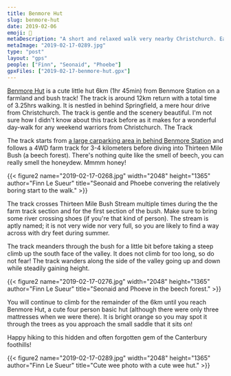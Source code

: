 ```yaml
---
title: Benmore Hut
slug: benmore-hut
date: 2019-02-06
emoji: 🥾
metaDescription: "A short and relaxed walk very nearby Christchurch. Easily accessible and with a very cute hut. 3.5hrs return!"
metaImage: "2019-02-17-0289.jpg"
type: "post"
layout: "gps"
people: ["Finn", "Seonaid", "Phoebe"]
gpxFiles: ["2019-02-17-benmore-hut.gpx"]
---
```


[Benmore Hut](https://www.doc.govt.nz/parks-and-recreation/places-to-go/canterbury/places/korowai-torlesse-tussocklands-park/things-to-do/huts/benmore-hut/) is a cute little hut 6km (1hr 45min) from Benmore Station on a farmland and bush track! The track is around 12km return with a total time of 3.25hrs walking. It is nestled in behind Springfield, a mere hour drive from Christchurch. The track is gentle and the scenery beautiful. I'm not sure how I didn't know about this track before as it makes for a wonderful day-walk for any weekend warriors from Christchurch.
The Track

The track starts from [a large carparking area in behind Benmore Station](https://goo.gl/maps/qB9dXKVsQQF2) and follows a 4WD farm track for 3-4 kilometers before diving into Thirteen Mile Bush (a beech forest). There's nothing quite like the smell of beech, you can really smell the honeydew. Mmmm honey!

{{< figure2 name="2019-02-17-0268.jpg" width="2048" height="1365" author="Finn Le Sueur" title="Seonaid and Phoebe convering the relatively boring start to the walk." >}}

The track crosses Thirteen Mile Bush Stream multiple times during the the farm track section and for the first section of the bush. Make sure to bring some river crossing shoes (if you're that kind of person). The stream is aptly named; it is not very wide nor very full, so you are likely to find a way across with dry feet during summer.

The track meanders through the bush for a little bit before taking a steep climb up the south face of the valley. It does not climb for too long, so do not fear! The track wanders along the side of the valley going up and down while steadily gaining height.

{{< figure2 name="2019-02-17-0276.jpg" width="2048" height="1365" author="Finn Le Sueur" title="Seonaid and Phoeve in the beech forest." >}}

You will continue to climb for the remainder of the 6km until you reach Benmore Hut, a cute four person basic hut (although there were only three mattresses when we were there). It is bright orange so you may spot it through the trees as you approach the small saddle that it sits on!

Happy hiking to this hidden and often forgotten gem of the Canterbury foothills!

{{< figure2 name="2019-02-17-0289.jpg" width="2048" height="1365" author="Finn Le Sueur" title="Cute wee photo with a cute wee hut." >}}
